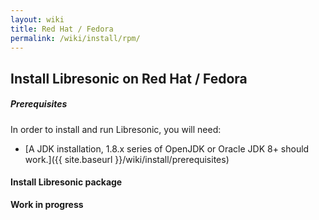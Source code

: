 ```yaml
---
layout: wiki
title: Red Hat / Fedora
permalink: /wiki/install/rpm/
---
```

## Install Libresonic on Red Hat / Fedora

##### Prerequisites

In order to install and run Libresonic, you will need:
- [A JDK installation, 1.8.x series of OpenJDK or Oracle JDK 8+ should work.]({{ site.baseurl }}/wiki/install/prerequisites)

#### Install Libresonic package

**Work in progress**
